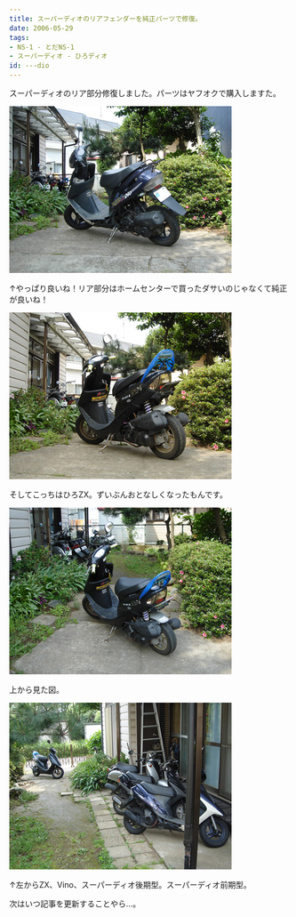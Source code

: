 ```yaml
---
title: スーパーディオのリアフェンダーを純正パーツで修復。
date: 2006-05-29
tags:
- NS-1 - とだNS-1
- スーパーディオ - ひろディオ
id: ---dio
---
```



<p class="sentence spacing10">スーパーディオのリア部分修復しました。パーツはヤフオクで購入しますた。</p>
<div class="center spacing"><img class="img-fluid" src="/photo/diary/2006.05.29_01.jpg" alt=""></div>
<p class="sentence spacing10">↑やっぱり良いね！リア部分はホームセンターで買ったダサいのじゃなくて純正が良いね！</p>
<div class="center spacing"><img class="img-fluid" src="/photo/diary/2006.05.29_02.jpg" alt=""></div>
<p class="sentence spacing10">そしてこっちはひろZX。ずいぶんおとなしくなったもんです。</p>
<div class="center spacing"><img class="img-fluid" src="/photo/diary/2006.05.29_03.jpg" alt=""></div>
<p class="sentence spacing10">上から見た図。</p>
<div class="center spacing"><img class="img-fluid" src="/photo/diary/2006.05.29_04.jpg" alt=""></div>
<p class="sentence">↑左からZX、Vino、スーパーディオ後期型。スーパーディオ前期型。</p>
<p class="sentence">次はいつ記事を更新することやら...。</p>
